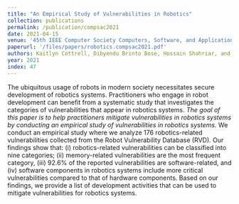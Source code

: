 ```yaml
---
title: "An Empirical Study of Vulnerabilities in Robotics"
collection: publications
permalink: /publication/compsac2021
date: 2021-04-15
venue: '45th IEEE Computer Society Computers, Software, and Applications Conference (COMPSAC)'
paperurl: '/files/papers/robotics.compsac2021.pdf'
authors: Kaitlyn Cottrell, Dibyendu Brinto Bose, Hossain Shahriar, and Akond Rahman
year: 2021
index: 47
--- 
```

The ubiquitous usage of robots in modern society necessitates secure development of robotics systems. Practitioners who engage in robot development can benefit from a systematic study that investigates the categories of vulnerabilities that appear in robotics systems. *The goal of this paper is to help practitioners mitigate vulnerabilities in robotics systems by conducting an empirical study of vulnerabilities in robotics systems.* We conduct an empirical study where we analyze 176 robotics-related vulnerabilities collected from the Robot Vulnerability Database (RVD). Our findings show that: (i) robotics-related vulnerabilities can be classified into nine categories; (ii) memory-related vulnerabilities are the most frequent category, (iii) 92.6% of the reported vulnerabilities are software-related, and (iv) software components in robotics systems include more critical vulnerabilities compared to that of hardware components. Based on our findings, we provide a list of development activities that can be used to mitigate vulnerabilities for robotics systems.    